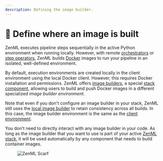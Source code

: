 ```yaml
---
description: Defining the image builder.
---
```


# 🐳 Define where an image is built

ZenML executes pipeline steps sequentially in the active Python environment when running locally. However, with remote [orchestrators](../../component-guide/orchestrators/orchestrators.md) or [step operators](../../component-guide/step-operators/step-operators.md), ZenML builds [Docker](https://www.docker.com/) images to run your pipeline in an isolated, well-defined environment.

By default, execution environments are created locally in the client environment using the local Docker client. However, this requires Docker installation and permissions. ZenML offers [image builders](../../component-guide/image-builders/image-builders.md), a special [stack component](../../component-guide/README.md), allowing users to build and push Docker images in a different specialized _image builder environment_.

Note that even if you don't configure an image builder in your stack, ZenML still uses the [local image builder](../../component-guide/image-builders/local.md) to retain consistency across all builds. In this case, the image builder environment is the same as the [client environment](../pipeline-development/configure-python-environments/README.md#client-environment-or-the-runner-environment).

You don't need to directly interact with any image builder in your code. As long as the image builder that you want to
use is part of your active [ZenML stack](../../user-guide/production-guide/understand-stacks.md), it will be used
automatically by any component that needs to build container images.

<figure><img src="https://static.scarf.sh/a.png?x-pxid=f0b4f458-0a54-4fcd-aa95-d5ee424815bc" alt="ZenML Scarf"><figcaption></figcaption></figure>
